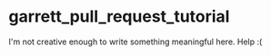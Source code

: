 # garrett_pull_request_tutorial

I'm not creative enough to write something meaningful here. Help :(
